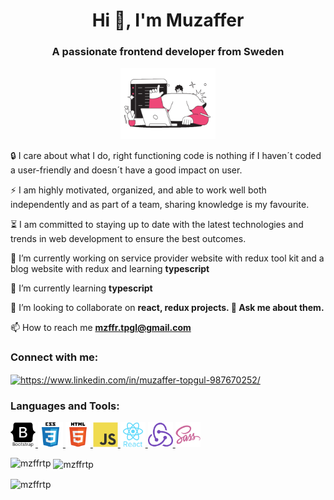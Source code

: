 <h1 align="center">Hi 👋, I'm Muzaffer</h1>
<h3 align="center">A passionate frontend developer from Sweden</h3>
<p align="center"><img src="https://github.com/mzffrtp/mzffrtp/blob/main/githubgif.gif" width="30%" height="30%"/></p>
🔒 I care about what I do, right functioning code is nothing if I haven´t coded a user-friendly and doesn´t have a good impact on user.

⚡ I am highly motivated, organized, and able to work well both independently and as part of a team, sharing knowledge is my favourite.

⏳ I am committed to staying up to date with the latest technologies and trends in web development to ensure the best outcomes.

🔭 I’m currently working on service provider website with redux tool kit and a blog website with redux and learning **typescript**

🌱 I’m currently learning **typescript**

👯 I’m looking to collaborate on **react, redux projects. 💬 Ask me about them.**

📫 How to reach me **mzffr.tpgl@gmail.com**

<h3 align="left">Connect with me:</h3>
<p align="left">
<a href="https://linkedin.com/in/https://www.linkedin.com/in/muzaffer-topgul-987670252/" target="blank"><img align="center" src="https://raw.githubusercontent.com/rahuldkjain/github-profile-readme-generator/master/src/images/icons/Social/linked-in-alt.svg" alt="https://www.linkedin.com/in/muzaffer-topgul-987670252/" height="30" width="40" /></a>
</p>

<h3 align="left">Languages and Tools:</h3>
<p align="left"> <a href="https://getbootstrap.com" target="_blank" rel="noreferrer"> <img src="https://raw.githubusercontent.com/devicons/devicon/master/icons/bootstrap/bootstrap-plain-wordmark.svg" alt="bootstrap" width="40" height="40"/> </a> <a href="https://www.w3schools.com/css/" target="_blank" rel="noreferrer"> <img src="https://raw.githubusercontent.com/devicons/devicon/master/icons/css3/css3-original-wordmark.svg" alt="css3" width="40" height="40"/> </a> <a href="https://www.w3.org/html/" target="_blank" rel="noreferrer"> <img src="https://raw.githubusercontent.com/devicons/devicon/master/icons/html5/html5-original-wordmark.svg" alt="html5" width="40" height="40"/> </a> <a href="https://developer.mozilla.org/en-US/docs/Web/JavaScript" target="_blank" rel="noreferrer"> <img src="https://raw.githubusercontent.com/devicons/devicon/master/icons/javascript/javascript-original.svg" alt="javascript" width="40" height="40"/> </a> <a href="https://reactjs.org/" target="_blank" rel="noreferrer"> <img src="https://raw.githubusercontent.com/devicons/devicon/master/icons/react/react-original-wordmark.svg" alt="react" width="40" height="40"/> </a> <a href="https://redux.js.org" target="_blank" rel="noreferrer"> <img src="https://raw.githubusercontent.com/devicons/devicon/master/icons/redux/redux-original.svg" alt="redux" width="40" height="40"/> </a> <a href="https://sass-lang.com" target="_blank" rel="noreferrer"> <img src="https://raw.githubusercontent.com/devicons/devicon/master/icons/sass/sass-original.svg" alt="sass" width="40" height="40"/> </a> </p>

<p><img align="left" src="https://github-readme-stats.vercel.app/api/top-langs?username=mzffrtp&show_icons=true&locale=en&layout=compact" alt="mzffrtp" /></p>

<p>&nbsp;<img align="center" src="https://github-readme-stats.vercel.app/api?username=mzffrtp&show_icons=true&locale=en" alt="mzffrtp" /></p>

<p><img align="center" src="https://github-readme-streak-stats.herokuapp.com/?user=mzffrtp&" alt="mzffrtp" /></p>

